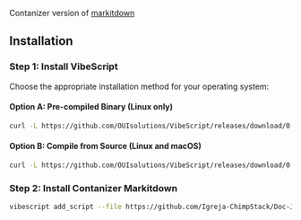 Contanizer version of [markitdown](https://github.com/microsoft/markitdown)


## Installation

### Step 1: Install VibeScript

Choose the appropriate installation method for your operating system:

#### Option A: Pre-compiled Binary (Linux only)
```bash
curl -L https://github.com/OUIsolutions/VibeScript/releases/download/0.32.0/vibescript.out -o vibescript.out && chmod +x vibescript.out && sudo mv vibescript.out /usr/local/bin/vibescript
```

#### Option B: Compile from Source (Linux and macOS)
```bash
curl -L https://github.com/OUIsolutions/VibeScript/releases/download/0.35.0/amalgamation.c -o vibescript.c && gcc vibescript.c -o vibescript.out && sudo mv vibescript.out /usr/local/bin/vibescript
```

### Step 2: Install Contanizer Markitdown
```bash
vibescript add_script --file https://github.com/Igreja-ChimpStack/Doc-Join/releases/download/0.2.0/doc_join.lua doc_join
```
